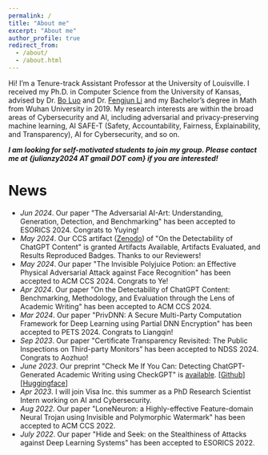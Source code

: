 ```yaml
---
permalink: /
title: "About me"
excerpt: "About me"
author_profile: true
redirect_from: 
  - /about/
  - /about.html
---
```


Hi! I’m a Tenure-track Assistant Professor at the University of Louisville. I received my Ph.D. in Computer Science from the University of Kansas, advised by Dr. [Bo Luo](http://www.ittc.ku.edu/~bluo/) and Dr. [Fengjun Li](http://www.ittc.ku.edu/~fli/index.html) and my Bachelor’s degree in Math from Wuhan University in 2019. My research interests are within the broad areas of Cybersecurity and AI, including adversarial and privacy-preserving machine learning, AI SAFE-T (Safety, Accountability, Fairness, Explainability, and Transparency), AI for Cybersecurity, and so on.

**_I am looking for self-motivated students to join my group. Please contact me at {julianzy2024 AT gmail DOT com} if you are interested!_**

News
======
* *Jun 2024*. Our paper "The Adversarial AI-Art: Understanding, Generation, Detection, and Benchmarking" has been accepted to ESORICS 2024. Congrats to Yuying!
* *May 2024*. Our CCS artifact ([Zenodo](https://zenodo.org/doi/10.5281/zenodo.11046882)) of "On the Detectability of ChatGPT Content" is granted Artifacts Available, Artifacts Evaluated, and Results Reproduced Badges. Thanks to our Reviewers!
* *May 2024*. Our paper "The Invisible Polyjuice Potion: an Effective Physical Adversarial Attack against Face Recognition" has been accepted to ACM CCS 2024. Congrats to Ye!
* *Apr 2024*. Our paper "On the Detectability of ChatGPT Content: Benchmarking, Methodology, and Evaluation through the Lens of Academic Writing" has been accepted to ACM CCS 2024. 
* *Mar 2024*. Our paper "PrivDNN: A Secure Multi-Party Computation Framework for Deep Learning using Partial DNN Encryption" has been accepted to PETS 2024. Congrats to Liangqin!
* *Sep 2023*. Our paper "Certificate Transparency Revisited: The Public Inspections on Third-party Monitors” has been accepted to NDSS 2024. Congrats to Aozhuo!
* *June 2023*. Our preprint "Check Me If You Can: Detecting ChatGPT-Generated Academic Writing using CheckGPT" is [available](https://arxiv.org/abs/2306.05524). [[Github](https://github.com/liuzey/CheckGPT)][[Huggingface](https://huggingface.co/julianzy/CheckGPT)]
* *Apr 2023*. I will join Visa Inc. this summer as a PhD Research Scientist Intern working on AI and Cybersecurity.
* *Aug 2022*. Our paper "LoneNeuron: a Highly-effective Feature-domain Neural Trojan using Invisible and Polymorphic Watermark" has been accepted to ACM CCS 2022.
* *July 2022*. Our paper "Hide and Seek: on the Stealthiness of Attacks against Deep Learning Systems” has been accepted to ESORICS 2022.
